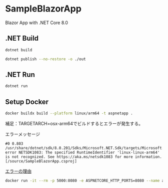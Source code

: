 # SampleBlazorApp

Blazor App with .NET Core 8.0

## .NET Build

```bash
dotnet build
```

```bash
dotnet publish --no-restore -o ./out
```

## .NET Run

```bash
dotnet run
```

## Setup Docker

```bash
docker buildx build --platform linux/arm64 -t aspnetapp .
```

補足：TARGETARCH=osx-arm64でビルドするとエラーが発生する。

エラーメッセージ

```text
#0 0.803 /usr/share/dotnet/sdk/8.0.201/Sdks/Microsoft.NET.Sdk/targets/Microsoft.NET.Sdk.FrameworkReferenceResolution.targets(154,5): error NETSDK1083: The specified RuntimeIdentifier 'linux-linux-arm64' is not recognized. See https://aka.ms/netsdk1083 for more information. [/source/SampleBlazorApp.csproj]
```

[エラーの理由](https://learn.microsoft.com/ja-jp/dotnet/core/compatibility/sdk/8.0/rid-graph)

```bash
docker run -it --rm -p 5000:8080 -e ASPNETCORE_HTTP_PORTS=8080 --name aspnetcore_sample aspnetapp
```
